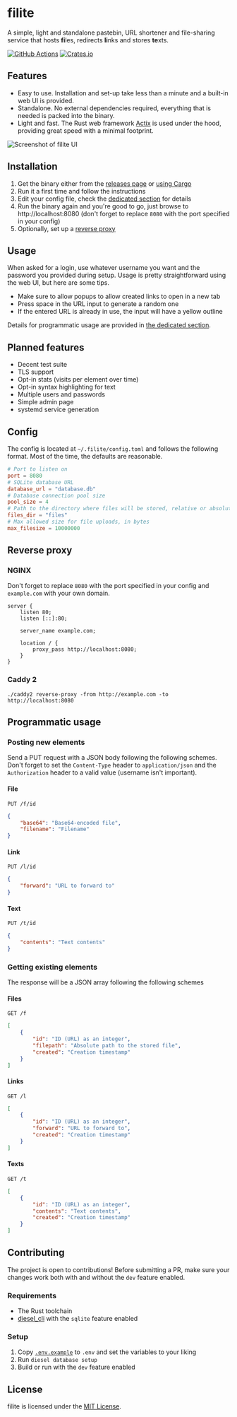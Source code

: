 # filite

A simple, light and standalone pastebin, URL shortener and file-sharing service that hosts **fi**les, redirects **li**nks and stores **te**xts.

[![GitHub Actions](https://github.com/raftario/filite/workflows/Build/badge.svg)](https://github.com/raftario/filite/actions?workflowID=Build)
[![Crates.io](https://img.shields.io/crates/v/filite.svg)](https://crates.io/crates/filite)

## Features

* Easy to use. Installation and set-up take less than a minute and a built-in web UI is provided.
* Standalone. No external dependencies required, everything that is needed is packed into the binary.
* Light and fast. The Rust web framework [Actix](https://actix.rs) is used under the hood, providing great speed with a minimal footprint.

![Screenshot of filite UI](screenshot.png)

## Installation

1. Get the binary either from the [releases page](https://github.com/raftario/filite/releases) or [using Cargo](https://crates.io/crates/filite)
2. Run it a first time and follow the instructions
3. Edit your config file, check the [dedicated section](#Config) for details
4. Run the binary again and you're good to go, just browse to http://localhost:8080 (don't forget to replace `8080` with the port specified in your config)
5. Optionally, set up a [reverse proxy](#reverse-proxy)

## Usage

When asked for a login, use whatever username you want and the password you provided during setup. Usage is pretty straightforward using the web UI, but here are some tips.

* Make sure to allow popups to allow created links to open in a new tab
* Press space in the URL input to generate a random one
* If the entered URL is already in use, the input will have a yellow outline

Details for programmatic usage are provided in [the dedicated section](#programmatic-usage).

## Planned features

* Decent test suite
* TLS support
* Opt-in stats (visits per element over time)
* Opt-in syntax highlighting for text
* Multiple users and passwords
* Simple admin page
* systemd service generation

## Config

The config is located at `~/.filite/config.toml` and follows the following format. Most of the time, the defaults are reasonable.

```toml
# Port to listen on
port = 8080
# SQLite database URL
database_url = "database.db"
# Database connection pool size
pool_size = 4
# Path to the directory where files will be stored, relative or absolute
files_dir = "files"
# Max allowed size for file uploads, in bytes
max_filesize = 10000000
```

## Reverse proxy

### NGINX

Don't forget to replace `8080` with the port specified in your config and `example.com` with your own domain.

```nginx
server {
    listen 80;
    listen [::]:80;

    server_name example.com;

    location / {
        proxy_pass http://localhost:8080;
    }
}
```

### Caddy 2

```
./caddy2 reverse-proxy -from http://example.com -to http://localhost:8080
```

## Programmatic usage

### Posting new elements

Send a PUT request with a JSON body following the following schemes. Don't forget to set the `Content-Type` header to `application/json` and the `Authorization` header to a valid value (username isn't important).

#### File

`PUT /f/id`

```json
{
    "base64": "Base64-encoded file",
    "filename": "Filename"
}
```

#### Link

`PUT /l/id`

```json
{
    "forward": "URL to forward to"
}
```

#### Text

`PUT /t/id`

```json
{
    "contents": "Text contents"
}
```

### Getting existing elements

The response will be a JSON array following the following schemes

#### Files

`GET /f`

```json
[
    {
        "id": "ID (URL) as an integer",
        "filepath": "Absolute path to the stored file",
        "created": "Creation timestamp"
    }
]
```

#### Links

`GET /l`

```json
[
    {
        "id": "ID (URL) as an integer",
        "forward": "URL to forward to",
        "created": "Creation timestamp"
    }
]
```

#### Texts

`GET /t`

```json
[
    {
        "id": "ID (URL) as an integer",
        "contents": "Text contents",
        "created": "Creation timestamp"
    }
]
```

## Contributing

The project is open to contributions! Before submitting a PR, make sure your changes work both with and without the `dev` feature enabled.

### Requirements

* The Rust toolchain
* [diesel_cli](https://github.com/diesel-rs/diesel/tree/master/diesel_cli) with the `sqlite` feature enabled

### Setup

1. Copy [`.env.example`](./.env.example) to `.env` and set the variables to your liking
2. Run `diesel database setup`
3. Build or run with the `dev` feature enabled

## License

filite is licensed under the [MIT License](./LICENSE).

